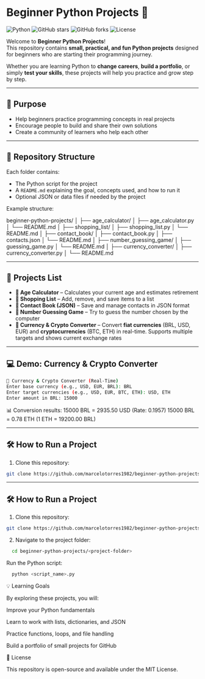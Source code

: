 # Beginner Python Projects 🐍

![Python](https://img.shields.io/badge/Python-3.11-blue)
![GitHub stars](https://img.shields.io/github/stars/marcelotorres1982/beginner-python-projects)
![GitHub forks](https://img.shields.io/github/forks/marcelotorres1982/beginner-python-projects)
![License](https://img.shields.io/badge/License-MIT-green)

Welcome to **Beginner Python Projects**!  
This repository contains **small, practical, and fun Python projects** designed for beginners who are starting their programming journey.

Whether you are learning Python to **change careers**, **build a portfolio**, or simply **test your skills**, these projects will help you practice and grow step by step.

---

## 🎯 Purpose

- Help beginners practice programming concepts in real projects  
- Encourage people to build and share their own solutions  
- Create a community of learners who help each other  

---

## 📂 Repository Structure

Each folder contains:

- The Python script for the project  
- A `README.md` explaining the goal, concepts used, and how to run it  
- Optional JSON or data files if needed by the project  

Example structure:

beginner-python-projects/
│
├── age_calculator/
│ ├── age_calculator.py
│ └── README.md
│
├── shopping_list/
│ ├── shopping_list.py
│ └── README.md
│
├── contact_book/
│ ├── contact_book.py
│ ├── contacts.json
│ └── README.md
│
├── number_guessing_game/
│ ├── guessing_game.py
│ └── README.md
│
├── currency_converter/
│ ├── currency_converter.py
│ └── README.md


---

## 🚀 Projects List

- **🧮 Age Calculator** – Calculates your current age and estimates retirement  
- **🛒 Shopping List** – Add, remove, and save items to a list  
- **📇 Contact Book (JSON)** – Save and manage contacts in JSON format  
- **🎲 Number Guessing Game** – Try to guess the number chosen by the computer  
- **💱 Currency & Crypto Converter** – Convert **fiat currencies** (BRL, USD, EUR) and **cryptocurrencies** (BTC, ETH) in real-time. Supports multiple targets and shows current exchange rates  

---

## 💻 Demo: Currency & Crypto Converter

```bash
💱 Currency & Crypto Converter (Real-Time)
Enter base currency (e.g., USD, EUR, BRL): BRL
Enter target currencies (e.g., USD, EUR, BTC, ETH): USD, ETH
Enter amount in BRL: 15000
```

📊 Conversion results:
15000 BRL = 2935.50 USD (Rate: 0.1957)
15000 BRL = 0.78 ETH (1 ETH = 19200.00 BRL)

---

## 🛠 How to Run a Project

1. Clone this repository:

```bash
git clone https://github.com/marcelotorres1982/beginner-python-projects.git
```

---

## 🛠 How to Run a Project
1. Clone this repository:
```bash
git clone https://github.com/marcelotorres1982/beginner-python-projects.git

```
2. Navigate to the project folder:
```bash
  cd beginner-python-projects/<project-folder>
```

Run the Python script:
```bash
  python <script_name>.py
```

💡 Learning Goals

By exploring these projects, you will:

Improve your Python fundamentals

Learn to work with lists, dictionaries, and JSON

Practice functions, loops, and file handling

Build a portfolio of small projects for GitHub

📜 License

This repository is open-source and available under the MIT License.
